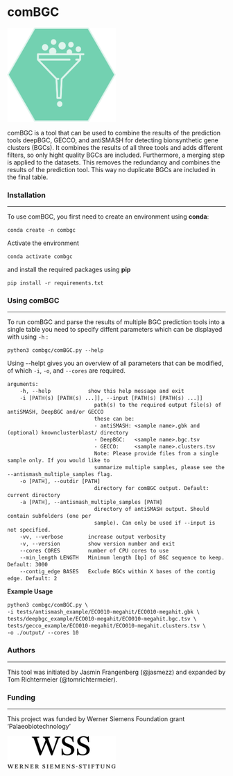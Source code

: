 # comBGC
<img src="combgc/images/com-bgc-logo.png" alt="Werner Siemens Foundation" width="250" />

comBGC is a tool that can be used to combine the results of the prediction tools deepBGC, GECCO, and antiSMASH for detecting bionsynthetic gene clusters (BGCs). It combines the results of all three tools and adds different filters, so only hight quality BGCs are included. Furthermore, a merging step is applied to the datasets. This removes the redundancy and combines the results of the prediction tool. This way no duplicate BGCs are included in the final table.
### Installation
---
To use comBGC, you first need to create an environment using **conda**:
    
    conda create -n combgc

Activate the environment

    conda activate combgc

and install the required packages using **pip**

    pip install -r requirements.txt

### Using comBGC
---
To run comBGC and parse the results of multiple BGC prediction tools into a single table you need to specify diffent parameters which can be displayed with using `-h` :

    python3 combgc/comBGC.py --help

Using --helpt gives you an overview of all parameters that can be modified, of which `-i`, `-o`, and `--cores` are required.

    arguments:
        -h, --help            show this help message and exit
        -i [PATH(s) [PATH(s) ...]], --input [PATH(s) [PATH(s) ...]]
                                path(s) to the required output file(s) of antiSMASH, DeepBGC and/or GECCO
                                these can be:
                                - antiSMASH: <sample name>.gbk and (optional) knownclusterblast/ directory
                                - DeepBGC:   <sample name>.bgc.tsv
                                - GECCO:     <sample name>.clusters.tsv
                                Note: Please provide files from a single sample only. If you would like to
                                summarize multiple samples, please see the --antismash_multiple_samples flag.
        -o [PATH], --outdir [PATH]
                                directory for comBGC output. Default: current directory
        -a [PATH], --antismash_multiple_samples [PATH]
                                directory of antiSMASH output. Should contain subfolders (one per
                                sample). Can only be used if --input is not specified.
        -vv, --verbose        increase output verbosity
        -v, --version         show version number and exit
        --cores CORES         number of CPU cores to use
        --min_length LENGTH   Minimum length [bp] of BGC sequence to keep. Default: 3000
        --contig_edge BASES   Exclude BGCs within X bases of the contig edge. Default: 2

**Example Usage**

    python3 combgc/comBGC.py \
    -i tests/antismash_example/ECO010-megahit/ECO010-megahit.gbk \
    tests/deepbgc_example/ECO010-megahit/ECO010-megahit.bgc.tsv \
    tests/gecco_example/ECO010-megahit/ECO010-megahit.clusters.tsv \
    -o ./output/ --cores 10


### Authors
---
This tool was initiated by Jasmin Frangenberg (@jasmezz) and expanded by Tom Richtermeier (@tomrichtermeier).

### Funding
---
This project was funded by Werner Siemens Foundation grant ‘Palaeobiotechnology’

<img src="combgc/images/wss.svg" alt="Werner Siemens Foundation" width="250" />

